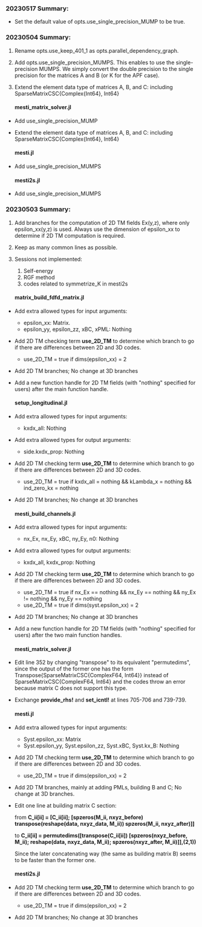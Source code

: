 ### 20230517 Summary:

* Set the default value of opts.use_single_precision_MUMP to be true.


### 20230504 Summary:

1. Rename opts.use_keep_401_1 as opts.parallel_dependency_graph.

2. Add opts.use_single_precision_MUMPS. This enables to use the single-precision MUMPS. We simply convert the double precision to the single precision for the matrices A and B (or K for the APF case).

3. Extend the element data type of matrices A, B, and C: including SparseMatrixCSC{Complex{Int64}, Int64}

   #### mesti_matrix_solver.jl

* Add use_single_precision_MUMP

* Extend the element data type of matrices A, B, and C: including SparseMatrixCSC{Complex{Int64}, Int64}

  #### mesti.jl

* Add use_single_precision_MUMPS

  #### mesti2s.jl

* Add use_single_precision_MUMPS


### 20230503 Summary:

1. Add branches for the computation of 2D TM fields Ex(y,z), where only epsilon_xx(y,z) is used. Always use the dimension of epsilon_xx to determine if  2D TM computation is required.
2. Keep as many common lines as possible.
3. Sessions not implemented:
   1. Self-energy
   2. RGF method
   3. codes related to symmetrize_K in mesti2s
   
   #### matrix_build_fdfd_matrix.jl

* Add extra allowed types for input arguments:
  * epsilon_xx: Matrix.
  * epsilon_yy, epsilon_zz, xBC, xPML: Nothing
* Add 2D TM checking term **use_2D_TM** to determine which branch to go if there are differences between 2D and 3D codes.
  
  * use_2D_TM = true if dims(epsilon_xx) = 2
* Add 2D TM branches; No change at 3D branches
* Add a new function handle for 2D TM fields (with "nothing" specified for users) after the main function handle.

  #### setup_longitudinal.jl

* Add extra allowed types for input arguments:

  - kxdx_all: Nothing
* Add extra allowed types for output arguments:

  - side.kxdx_prop: Nothing
* Add 2D TM checking term **use_2D_TM** to determine which branch to go if there are differences between 2D and 3D codes.

  - use_2D_TM = true if kxdx_all = nothing && kLambda_x = nothing && ind_zero_kx = nothing
* Add 2D TM branches; No change at 3D branches

  #### mesti_build_channels.jl

* Add extra allowed types for input arguments:

  * nx_Ex, nx_Ey, xBC, ny_Ey, n0: Nothing
* Add extra allowed types for output arguments:

  * kxdx_all, kxdx_prop: Nothing
* Add 2D TM checking term **use_2D_TM** to determine which branch to go if there are differences between 2D and 3D codes.
  * use_2D_TM = true if nx_Ex == nothing && nx_Ey == nothing && ny_Ex != nothing && ny_Ey == nothing
  * use_2D_TM = true if dims(syst.epsilon_xx) = 2
* Add 2D TM branches; No change at 3D branches
* Add a new function handle for 2D TM fields (with "nothing" specified for users) after the two main function handles.

  #### mesti_matrix_solver.jl

* Edit line 352 by changing "transpose" to its equivalent "permutedims", since the output of the former one has the form Transpose{SparseMatrixCSC{ComplexF64, Int64}} instead of SparseMatrixCSC{ComplexF64, Int64} and the codes throw an error because matrix C does not support this type.
* Exchange **provide_rhs!** and **set_icntl!** at lines 705-706 and 739-739.

  #### mesti.jl

* Add extra allowed types for input arguments:

  * Syst.epsilon_xx: Matrix
  * Syst.epsilon_yy, Syst.epsilon_zz, Syst.xBC, Syst.kx_B: Nothing

* Add 2D TM checking term **use_2D_TM** to determine which branch to go if there are differences between 2D and 3D codes.

  * use_2D_TM = true if dims(epsilon_xx) = 2

* Add 2D TM branches, mainly at adding PMLs, building B and C; No change at 3D branches.

* Edit one line at building matrix C section: 

  from **C_ii[ii] = [C_ii[ii]; [spzeros(M_ii, nxyz_before) transpose(reshape(data, nxyz_data, M_ii)) spzeros(M_ii, nxyz_after)]]**

  to **C_ii[ii] = permutedims([transpose(C_ii[ii]) [spzeros(nxyz_before, M_ii); reshape(data, nxyz_data, M_ii); spzeros(nxyz_after, M_ii)]],(2,1))**

  Since the later concatenating way (the same as building matrix B) seems to be faster than the former one.

  #### mesti2s.jl

* Add 2D TM checking term **use_2D_TM** to determine which branch to go if there are differences between 2D and 3D codes.

  * use_2D_TM = true if dims(epsilon_xx) = 2
* Add 2D TM branches; No change at 3D branches